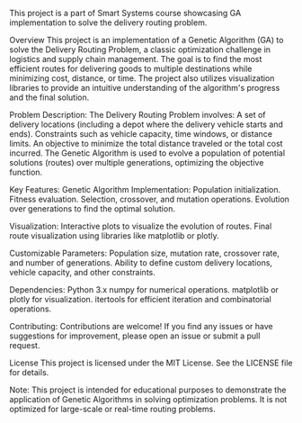 This project is a part of Smart Systems course showcasing GA implementation to solve the delivery routing problem.

Overview This project is an implementation of a Genetic Algorithm (GA) to solve the Delivery Routing Problem, a classic optimization challenge in logistics and supply chain management. The goal is to find the most efficient routes for delivering goods to multiple destinations while minimizing cost, distance, or time. The project also utilizes visualization libraries to provide an intuitive understanding of the algorithm's progress and the final solution.

Problem Description: The Delivery Routing Problem involves: A set of delivery locations (including a depot where the delivery vehicle starts and ends). Constraints such as vehicle capacity, time windows, or distance limits. An objective to minimize the total distance traveled or the total cost incurred. The Genetic Algorithm is used to evolve a population of potential solutions (routes) over multiple generations, optimizing the objective function.

Key Features: Genetic Algorithm Implementation: Population initialization. Fitness evaluation. Selection, crossover, and mutation operations. Evolution over generations to find the optimal solution.

Visualization: Interactive plots to visualize the evolution of routes. Final route visualization using libraries like matplotlib or plotly.

Customizable Parameters: Population size, mutation rate, crossover rate, and number of generations. Ability to define custom delivery locations, vehicle capacity, and other constraints.

Dependencies: Python 3.x numpy for numerical operations. matplotlib or plotly for visualization. itertools for efficient iteration and combinatorial operations.

Contributing: Contributions are welcome! If you find any issues or have suggestions for improvement, please open an issue or submit a pull request.

License This project is licensed under the MIT License. See the LICENSE file for details.

Note: This project is intended for educational purposes to demonstrate the application of Genetic Algorithms in solving optimization problems. It is not optimized for large-scale or real-time routing problems.

